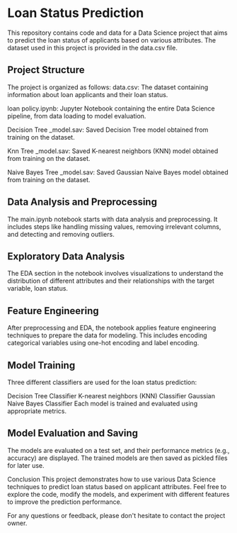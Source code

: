 # Loan Status Prediction
This repository contains code and data for a Data Science project that aims to predict the loan status of applicants based on various attributes. The dataset used in this project is provided in the data.csv file.
## Project Structure
The project is organized as follows:
data.csv: The dataset containing information about loan applicants and their loan status.

loan policy.ipynb: Jupyter Notebook containing the entire Data Science pipeline, from data loading to model evaluation.

Decision Tree _model.sav: Saved Decision Tree model obtained from training on the dataset.

Knn Tree _model.sav: Saved K-nearest neighbors (KNN) model obtained from training on the dataset.

Naive Bayes Tree _model.sav: Saved Gaussian Naive Bayes model obtained from training on the dataset.

## Data Analysis and Preprocessing
The main.ipynb notebook starts with data analysis and preprocessing. It includes steps like handling missing values, removing irrelevant columns, and detecting and removing outliers.

## Exploratory Data Analysis
The EDA section in the notebook involves visualizations to understand the distribution of different attributes and their relationships with the target variable, loan status.

## Feature Engineering
After preprocessing and EDA, the notebook applies feature engineering techniques to prepare the data for modeling. This includes encoding categorical variables using one-hot encoding and label encoding.

## Model Training
Three different classifiers are used for the loan status prediction:

Decision Tree Classifier
K-nearest neighbors (KNN) Classifier
Gaussian Naive Bayes Classifier
Each model is trained and evaluated using appropriate metrics.

## Model Evaluation and Saving
The models are evaluated on a test set, and their performance metrics (e.g., accuracy) are displayed. The trained models are then saved as pickled files for later use.

Conclusion
This project demonstrates how to use various Data Science techniques to predict loan status based on applicant attributes. Feel free to explore the code, modify the models, and experiment with different features to improve the prediction performance.

For any questions or feedback, please don't hesitate to contact the project owner.
